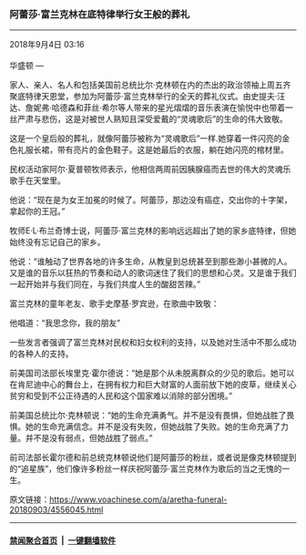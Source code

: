 ### 阿蕾莎·富兰克林在底特律举行女王般的葬礼
------------------------

<div class="published">
 <span class="date" title="中国时间">
  <time datetime="2018-09-04T03:16:42+08:00">
   2018年9月4日 03:16
  </time>
 </span>
</div>
<br/>
<div class="wsw">
 <span class="dateline">
  华盛顿 —
 </span>
 <p>
  家人、亲人、名人和包括美国前总统比尔·克林顿在内的杰出的政治领袖上周五齐聚底特律天恩堂，参加为阿蕾莎·富兰克林举行的全天的葬礼仪式。由史提夫·汪达、詹妮弗·哈德森和菲丝·希尔等人带来的星光熠熠的音乐表演在愉悦中也带着一丝严肃与悲伤，这是对被世人熟知且深受爱戴的“灵魂歌后”的生命的伟大致敬。
 </p>
 <p>
  这是一个皇后般的葬礼，就像阿蕾莎被称为“灵魂歌后”一样.她穿着一件闪亮的金色礼服长裙，带有亮片的金色鞋子。这是她最后的衣服，躺在她闪亮的棺材里。
 </p>
 <p>
  民权活动家阿尔·夏普顿牧师表示，他相信两周前因胰腺癌而去世的伟大的灵魂乐歌手在天堂里。
 </p>
 <p>
  他说：“现在是为女王加冕的时候了。阿蕾莎，那边没有癌症，交出你的十字架，拿起你的王冠。”
 </p>
 <p>
  牧师E·L·布兰奇博士说，阿蕾莎·富兰克林的影响远远超出了她的家乡底特律，但她始终没有忘记自己的家乡。
 </p>
 <p>
  他说：“谁触动了世界各地的许多生命，从教皇到总统甚至到那些渺小甚微的人。又是谁的音乐以狂热的节奏和动人的歌词迷住了我们的思想和心灵。又是谁于我们一起开始并与我们同在，与我们共度人生的酸甜苦辣。”
 </p>
 <p>
  富兰克林的童年老友、歌手史摩基·罗宾逊，在歌曲中致敬：
 </p>
 <p>
  他唱道：“我思念你，我的朋友”
 </p>
 <p>
  一些发言者强调了富兰克林对民权和妇女权利的支持，以及她对生活中不那么成功的各种人的支持。
 </p>
 <p>
  前美国司法部长埃里克·霍尔德说：“她是那个从未脱离群众的少见的歌后。她可以在肯尼迪中心的舞台上，在拥有权力和巨大财富的人面前放下她的皮草，继续关心贫穷和受到不公正待遇的人民和这个国家难以消除的部分困境。”
 </p>
 <p>
  前美国总统比尔·克林顿说：“她的生命充满勇气。并不是没有畏惧，但她战胜了畏惧。她的生命充满信念。并不是没有失败，但她战胜了失败。她的生命充满了力量。并不是没有弱点，但她战胜了弱点。”
 </p>
 <p>
  前司法部长霍尔德和前总统克林顿说他们是阿蕾莎的粉丝，或者说是像克林顿提到的“追星族”，他们像许多粉丝一样庆祝阿蕾莎·富兰克林作为歌后的当之无愧的一生。
 </p>
 <p>
 </p>
</div>

原文链接：https://www.voachinese.com/a/aretha-funeral-20180903/4556045.html


------------------------
#### [禁闻聚合首页](https://github.com/gfw-breaker/banned-news/blob/master/README.md) &nbsp;|&nbsp;  [一键翻墙软件](https://github.com/gfw-breaker/nogfw/blob/master/README.md)